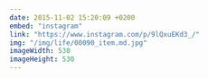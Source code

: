 ```yaml
---
date: 2015-11-02 15:20:09 +0200
embed: "instagram"
link: "https://www.instagram.com/p/9lQxuEKd3_/"
img: "/img/life/00090_item.md.jpg"
imageWidth: 530
imageHeight: 530
---
```

